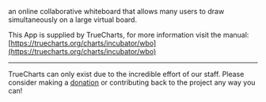 an online collaborative whiteboard that allows many users to draw simultaneously on a large virtual board.

This App is supplied by TrueCharts, for more information visit the manual: [https://truecharts.org/charts/incubator/wbo](https://truecharts.org/charts/incubator/wbo)

---

TrueCharts can only exist due to the incredible effort of our staff.
Please consider making a [donation](https://truecharts.org/sponsor) or contributing back to the project any way you can!
